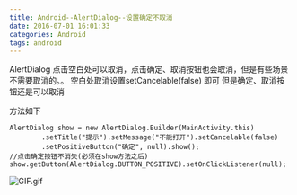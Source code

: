 ```yaml
---
title: Android--AlertDialog--设置确定不取消
date: 2016-07-01 16:01:33
categories: Android
tags: android
---
```



AlertDialog 点击空白处可以取消，点击确定、取消按钮也会取消，但是有些场景不需要取消的。。
空白处取消设置setCancelable(false) 即可 但是确定、取消按钮还是可以取消

方法如下

```
AlertDialog show = new AlertDialog.Builder(MainActivity.this)
        .setTitle("提示").setMessage("不能打开").setCancelable(false)
        .setPositiveButton("确定", null).show();
//点击确定按钮不消失(必须在show方法之后)
show.getButton(AlertDialog.BUTTON_POSITIVE).setOnClickListener(null);
```



![GIF.gif](http://upload-images.jianshu.io/upload_images/2803682-83a5f2d16aa2b17a.gif?imageMogr2/auto-orient/strip%7CimageView2/2/w/1240)
